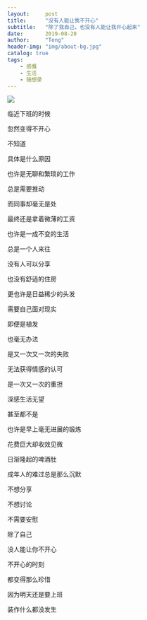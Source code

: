 ```yaml
---
layout:     post
title:      "没有人能让我不开心"
subtitle:   "除了我自己，也没有人能让我开心起来"
date:       2019-08-20
author:     "Teng"
header-img: "img/about-bg.jpg"
catalog: true
tags:
    - 感慨
    - 生活
    - 随想录
---
```


![](http://images.tengblog.com/20190820094156_UDxTTE_IMG_0644.jpeg)


临近下班的时候

忽然变得不开心

不知道

具体是什么原因



也许是无聊和繁琐的工作

总是需要推动

而同事却毫无是处

最终还是拿着微薄的工资



也许是一成不变的生活

总是一个人来往

没有人可以分享

也没有舒适的住房



更也许是日益稀少的头发

需要自己面对现实

即便是植发

也毫无办法



是又一次又一次的失败

无法获得情感的认可

是一次又一次的重担

深感生活无望



甚至都不是

也许是早上毫无进展的锻炼

花费巨大却收效见微

日渐隆起的啤酒肚



成年人的难过总是那么沉默

不想分享

不想讨论

不需要安慰



除了自己

没人能让你不开心



不开心的时刻

都变得那么珍惜

因为明天还是要上班

装作什么都没发生
